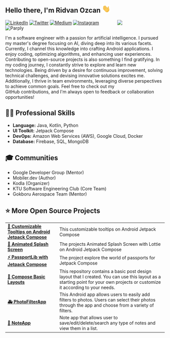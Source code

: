 <h2> Hello there, I'm Ridvan Ozcan <img src="https://raw.githubusercontent.com/ABSphreak/ABSphreak/master/gifs/Hi.gif" height="25px"></h2>

<img align="right" src="https://media2.giphy.com/media/zhYSVCirREeIZtONCI/giphy.gif" width='150'/> 

[![LinkedIn](https://img.shields.io/badge/LinkedIn-4682B4?style=for-the-badge&logo=linkedin&logoColor=white)](https://www.linkedin.com/in/ridvanozcan/) [![Twitter](https://img.shields.io/badge/Twitter-1E90FF?style=for-the-badge&logo=twitter&logoColor=white)](https://twitter.com/48ridvanozcan) [![Medium](https://img.shields.io/badge/Medium-555555?style=for-the-badge&logo=medium&logoColor=white)](https://medium.com/@ridvanozcan48) [![Instagram](https://img.shields.io/badge/Instagram-E4405F?style=for-the-badge&logo=instagram&logoColor=white)](https://www.instagram.com/mr.softwareengineer/) <img src="https://komarev.com/ghpvc/?username=ridvanozcan" alt="Parply" />

I'm a software engineer with a passion for artificial intelligence. I pursued my master's degree focusing on AI, diving deep into its various facets. Currently, I channel this knowledge into crafting Android applications. I enjoy coding, optimizing algorithms, and enhancing user experiences. Contributing to open-source projects is also something I find gratifying. In my coding journey, I constantly strive to explore and learn new technologies. Being driven by a desire for continuous improvement, solving technical challenges, and devising innovative solutions excites me. Additionally, I thrive in team environments, leveraging diverse perspectives to achieve common goals. Feel free to check out my <br>GitHub contributions, and I'm always open to feedback or collaboration opportunities!


## 👨‍💻 Professional Skills

-  **Language:**  Java, Kotlin, Python
-  **UI Toolkit:**  Jetpack Compose
-  **DevOps:**  Amazon Web Services (AWS), Google Cloud, Docker
-  **Database:** Firebase, SQL, MongoDB

## 🎓 Communities 

- Google Developer Group (Mentor)
- Mobiler.dev (Author)
- Kodla (Organizer)
- KTU Software Engineering Club (Core Team)
- Gokboru Aerospace Team (Mentor)


## ⭐️ More Open Source Projects

<table>
  <tbody>
    <tr>
      <td><a href="https://github.com/ridvanozcan/PandaTooltip"><b>🐼 Customizable Tooltips on Android Jetpack Compose</b></a></td>
      <td>This customizable tooltips on Android Jetpack Compose</td>
    </tr>
	  <tr>
      <td><a href="https://github.com/ridvanozcan/AnimatedSplashScreen"><b>🤖 Animated Splash Screen</b></a></td>
      <td>The projects Animated Splash Screen with Lottie on Android Jetpack Compose</td>
    </tr>
    <tr>
      <td><a href="https://github.com/ridvanozcan/PassportLib"><b>⚡️ PassportLib with Jetpack Compose</b></a></td>
      <td>The project explore the world of passports for Jetpack Compose</td>
    </tr>
    <tr>
      <td><a href="https://github.com/ridvanozcan/Compose-Basic-Layouts"><b>🏀 Compose Basic Layouts</b></a></td>
      <td>This repository contains a basic post design layout that I created. You can use this layout as a starting point for your own projects or customize it according to your needs.</td>
    </tr>
    <tr>
      <td><a href="https://github.com/ridvanozcan/PhotoFilterApp"><b>🚑 PhotoFilterApp</b></a></td>
      <td>This Android app allows users to easily add filters to photos. Users can select their photos through the app and choose from a variety of filters.</td>
    </tr>
    <tr>
      <td><a href="https://github.com/ridvanozcan/NoteApp"><b>🤖 NoteApp</b></a></td>
      <td>Note app that allows user to save/edit/delete/search any type of notes and view them in a list.</td>
    </tr>
  </tbody>
</table>
